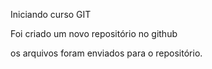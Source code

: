 Iniciando curso GIT

Foi criado um novo repositório no github

os arquivos foram enviados para o repositório.